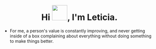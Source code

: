 
<h1 align="center">Hi <img src = "https://raw.githubusercontent.com/MartinHeinz/MartinHeinz/master/wave.gif" width = 50px>, I'm Leticia. </h1>
  
- For me, a person's value is constantly improving, and never getting inside of a box complaining about everything without doing something to make things better.

















<!---
Letgis/Letgis is a ✨ special ✨ repository because its `README.md` (this file) appears on your GitHub profile.
You can click the Preview link to take a look at your changes.
--->
